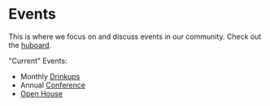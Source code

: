 Events
======

This is where we focus on and discuss events in our community. Check out the [huboard](https://huboard.com/qcmerge/events).

"Current" Events:

* Monthly [Drinkups](https://github.com/qcmerge/drinkup)
* Annual [Conference](https://github.com/qcmerge/2014)
* [Open House](https://github.com/qcmerge/events/issues/1)
